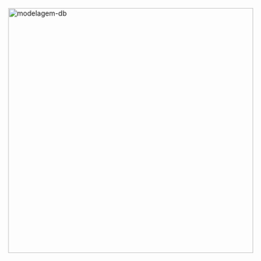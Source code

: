 <img align="center" alt="modelagem-db" height="500" width="500" src="https://i.ibb.co/N3hk9m8/v3.png">
